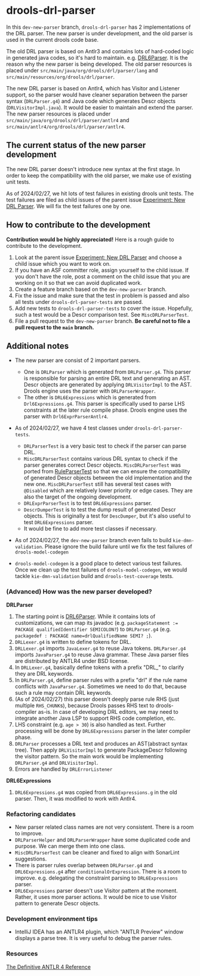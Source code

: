 # drools-drl-parser

In this `dev-new-parser` branch, `drools-drl-parser` has 2 implementations of the DRL parser. The new parser is under development, and the old parser is used in the current drools code base.

The old DRL parser is based on Antlr3 and contains lots of hard-coded logic in generated java codes, so it's hard to maintain. e.g. [DRL6Parser](https://github.com/apache/incubator-kie-drools/blob/main/drools-drl/drools-drl-parser/src/main/java/org/drools/drl/parser/lang/DRL6Parser.java). It is the reason why the new parser is being developed. The old parser resources is placed under `src/main/java/org/drools/drl/parser/lang` and `src/main/resources/org/drools/drl/parser`.

The new DRL parser is based on Antlr4, which has Visitor and Listener support, so the parser would have cleaner separation between the parser syntax (`DRLParser.g4`) and Java code which generates Descr objects (`DRLVisitorImpl.java`). It would be easier to maintain and extend the parser. The new parser resources is placed under `src/main/java/org/drools/drl/parser/antlr4` and `src/main/antlr4/org/drools/drl/parser/antlr4`.

## The current status of the new parser development
The new DRL parser doesn't introduce new syntax at the first stage. In order to keep the compatibility with the old parser, we make use of existing unit tests.

As of 2024/02/27, we hit lots of test failures in existing drools unit tests. The test failures are filed as child issues of the parent issue [Experiment: New DRL Parser](https://github.com/apache/incubator-kie-drools/issues/5678). We will fix the test failures one by one.

## How to contribute to the development

**Contribution would be highly appreciated!** Here is a rough guide to contribute to the development.

1. Look at the parent issue [Experiment: New DRL Parser](https://github.com/apache/incubator-kie-drools/issues/5678) and choose a child issue which you want to work on.
2. If you have an ASF committer role, assign yourself to the child issue. If you don't have the role, post a comment on the child issue that you are working on it so that we can avoid duplicated work.
3. Create a feature branch based on the `dev-new-parser` branch.
4. Fix the issue and make sure that the test in problem is passed and also all tests under `drools-drl-parser-tests` are passed.
5. Add new tests to `drools-drl-parser-tests` to cover the issue. Hopefully, such a test would be a Descr comparison test. See `MiscDRLParserTest`.
6. File a pull request to the `dev-new-parser` branch. **Be careful not to file a pull request to the `main` branch.**

## Additional notes

- The new parser are consist of 2 important parsers.
  - One is `DRLParser` which is generated from `DRLParser.g4`. This parser is responsible for parsing an entire DRL text and generating an AST. Descr objects are generated by applying `DRLVisitorImpl` to the AST. Drools engine uses the parser with `DRLParserWrapper`.
  - The other is `DRL6Expressions` which is generated from `Drl6Expressions.g4`. This parser is specifically used to parse LHS constraints at the later rule compile phase. Drools engine uses the parser with `Drl6ExprParserAntlr4`.

- As of 2024/02/27, we have 4 test classes under `drools-drl-parser-tests`.
  - `DRLParserTest` is a very basic test to check if the parser can parse DRL.
  - `MiscDRLParserTest` contains various DRL syntax to check if the parser generates correct Descr objects. `MiscDRLParserTest` was ported from [RuleParserTest](https://github.com/apache/incubator-kie-drools/blob/main/drools-test-coverage/test-compiler-integration/src/test/java/org/drools/mvel/compiler/lang/RuleParserTest.java) so that we can ensure the compatibility of generated Descr objects between the old implementation and the new one. `MiscDRLParserTest` still has several test cases with `@Disabled` which are relatively lower priority or edge cases. They are also the target of the ongoing development.
  - `DRLExprParserTest` is to test `DRL6Expressions` parser.
  - `DescrDumperTest` is to test the dump result of generated Descr objects. This is originally a test for `DescDumper`, but it's also useful to test `DRL6Expressions` parser.
  - It would be fine to add more test classes if necessary.

- As of 2024/02/27, the `dev-new-parser` branch even fails to build `kie-dmn-validation`. Please ignore the build failure until we fix the test failures of `drools-model-codegen`
- `drools-model-codegen` is a good place to detect various test failures. Once we clean up the test failures of `drools-model-codegen`, we would tackle `kie-dmn-validation` build and `drools-test-coverage` tests.

### (Advanced) How was the new parser developed?

**DRLParser**

1. The starting point is [DRL6Parser](https://github.com/apache/incubator-kie-drools/blob/main/drools-drl/drools-drl-parser/src/main/java/org/drools/drl/parser/lang/DRL6Parser.java). While it contains lots of customizations, we can map its javadoc (e.g. `packageStatement := PACKAGE qualifiedIdentifier SEMICOLON?`) to `DRLParser.g4` (e.g. `packagedef : PACKAGE name=drlQualifiedName SEMI? ;`).
2. `DRLLexer.g4` is written to define tokens for DRL.
3. `DRLLexer.g4` imports `JavaLexer.g4` to reuse Java tokens. `DRLParser.g4` imports `JavaParser.g4` to reuse Java grammar. These Java parser files are distributed by ANTLR4 under BSD license.
4. In `DRLLexer.g4`, basically define tokens with a prefix "DRL_" to clarify they are DRL keywords.
5. In `DRLParser.g4`, define parser rules with a prefix "drl" if the rule name conflicts with `JavaParser.g4`. Sometimes we need to do that, because such a rule may contain DRL keywords.
6. (As of 2024/02/27) this parser doesn't deeply parse rule RHS (just multiple `RHS_CHUNK`s), because Drools passes RHS text to drools-compiler as-is. In case of developing DRL editors, we may need to integrate another Java LSP to support RHS code completion, etc.
7. LHS constraint (e.g. `age > 30`) is also handled as text. Further processing will be done by `DRL6Expressions` parser in the later compiler phase.
8. `DRLParser` processes a DRL text and produces an AST(abstract syntax tree). Then apply `DRLVisitorImpl` to generate PackageDescr following the visitor pattern. So the main work would be implementing `DRLParser.g4` and `DRLVisitorImpl`.
9. Errors are handled by `DRLErrorListener`

**DRL6Expressions**

1. `DRL6Expressions.g4` was copied from `DRL6Expressions.g` in the old parser. Then, it was modified to work with Antlr4.

### Refactoring candidates
- New parser related class names are not very consistent. There is a room to improve.
- `DRLParserHelper` and `DRLParserWrapper` have some duplicated code and purpose. We can merge them into one class.
- `MiscDRLParserTest` can be cleaner and fixed to align with SonarLint suggestions.
- There is parser rules overlap between `DRLParser.g4` and `DRL6Expressions.g4` after `conditionalOrExpression`. There is a room to improve. e.g. delegating the constraint parsing to `DRL6Expressions` parser.
- `DRL6Expressions` parser doesn't use Visitor pattern at the moment. Rather, it uses more parser actions. It would be nice to use Visitor pattern to generate Descr objects.

### Development environment tips
- IntelliJ IDEA has an ANTLR4 plugin, which "ANTLR Preview" window displays a parse tree. It is very useful to debug the parser rules.

### Resources
[The Definitive ANTLR 4 Reference](https://pragprog.com/titles/tpantlr2/the-definitive-antlr-4-reference/)